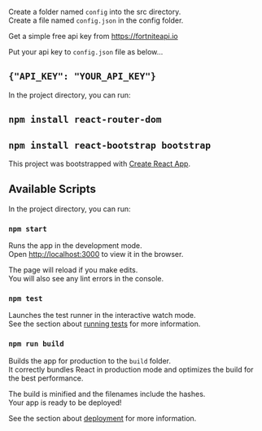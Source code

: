 Create a folder named `config` into the src directory.<br />
Create a file named `config.json` in the config folder.<br />

Get a simple free api key from https://fortniteapi.io<br />

Put your api key to `config.json` file as below...<br />

## `{"API_KEY": "YOUR_API_KEY"}`

In the project directory, you can run:

## `npm install react-router-dom`
## `npm install react-bootstrap bootstrap`

This project was bootstrapped with [Create React App](https://github.com/facebook/create-react-app).

## Available Scripts

In the project directory, you can run:

### `npm start`

Runs the app in the development mode.<br />
Open [http://localhost:3000](http://localhost:3000) to view it in the browser.

The page will reload if you make edits.<br />
You will also see any lint errors in the console.

### `npm test`

Launches the test runner in the interactive watch mode.<br />
See the section about [running tests](https://facebook.github.io/create-react-app/docs/running-tests) for more information.

### `npm run build`

Builds the app for production to the `build` folder.<br />
It correctly bundles React in production mode and optimizes the build for the best performance.

The build is minified and the filenames include the hashes.<br />
Your app is ready to be deployed!

See the section about [deployment](https://facebook.github.io/create-react-app/docs/deployment) for more information.